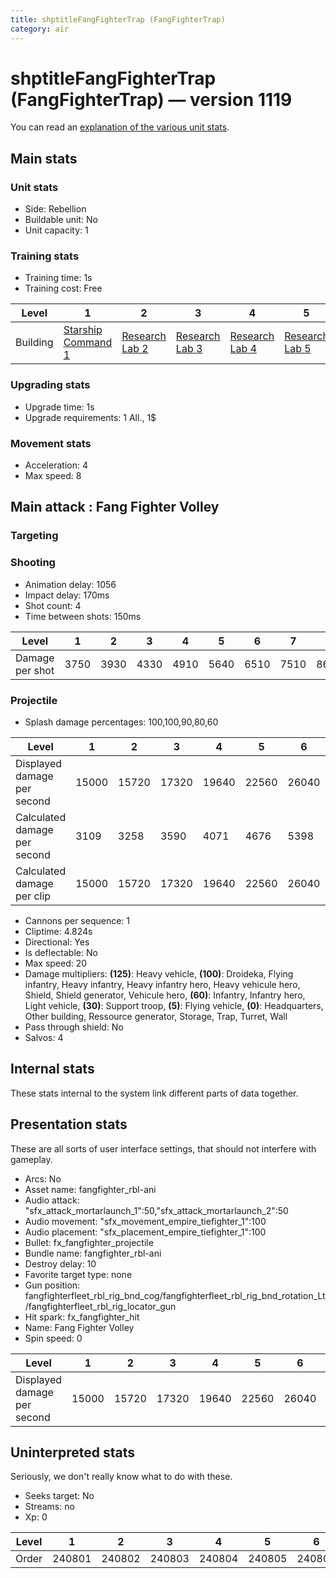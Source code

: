 ```yaml
---
title: shptitleFangFighterTrap (FangFighterTrap)
category: air
---
```


# shptitleFangFighterTrap (FangFighterTrap) — version 1119

You can read an [explanation  of the various unit stats](unitexplained.md).

## Main stats

### Unit stats

  * Side: Rebellion
  * Buildable unit: No
  * Unit capacity: 1

### Training stats

  * Training time: 1s
  * Training cost: Free

|Level   |1                                           |2                                     |3                                     |4                                     |5                                     |6                                     |7                                     |8                                     |9                                     |10                                     |
|--------|--------------------------------------------|--------------------------------------|--------------------------------------|--------------------------------------|--------------------------------------|--------------------------------------|--------------------------------------|--------------------------------------|--------------------------------------|---------------------------------------|
|Building|[Starship Command 1](rebelFleetCommand.html)|[Research Lab 2](rebelOffenseLab.html)|[Research Lab 3](rebelOffenseLab.html)|[Research Lab 4](rebelOffenseLab.html)|[Research Lab 5](rebelOffenseLab.html)|[Research Lab 6](rebelOffenseLab.html)|[Research Lab 7](rebelOffenseLab.html)|[Research Lab 8](rebelOffenseLab.html)|[Research Lab 9](rebelOffenseLab.html)|[Research Lab 10](rebelOffenseLab.html)|


### Upgrading stats

  * Upgrade time: 1s
  * Upgrade requirements: 1 All., 1$

### Movement stats

  * Acceleration: 4
  * Max speed: 8

## Main attack : Fang Fighter Volley

### Targeting


### Shooting

  * Animation delay: 1056
  * Impact delay: 170ms
  * Shot count: 4
  * Time between shots: 150ms

|Level          |1   |2   |3   |4   |5   |6   |7   |8   |9   |10   |
|---------------|----|----|----|----|----|----|----|----|----|-----|
|Damage per shot|3750|3930|4330|4910|5640|6510|7510|8640|9890|11250|


### Projectile

  * Splash damage percentages: 100,100,90,80,60

|Level                       |1    |2    |3    |4    |5    |6    |7    |8    |9    |10   |
|----------------------------|-----|-----|-----|-----|-----|-----|-----|-----|-----|-----|
|Displayed damage per second |15000|15720|17320|19640|22560|26040|30040|34560|39560|45000|
|Calculated damage per second|3109 |3258 |3590 |4071 |4676 |5398 |6227 |7164 |8200 |9328 |
|Calculated damage per clip  |15000|15720|17320|19640|22560|26040|30040|34560|39560|45000|


  * Cannons per sequence: 1
  * Cliptime: 4.824s
  * Directional: Yes
  * Is deflectable: No
  * Max speed: 20
  * Damage multipliers: **(125)**: Heavy vehicle, **(100)**: Droideka, Flying infantry, Heavy infantry, Heavy infantry hero, Heavy vehicule hero, Shield, Shield generator, Vehicule hero, **(60)**: Infantry, Infantry hero, Light vehicle, **(30)**: Support troop, **(5)**: Flying vehicle, **(0)**: Headquarters, Other building, Ressource generator, Storage, Trap, Turret, Wall
  * Pass through shield: No
  * Salvos: 4

## Internal stats

These stats internal to the system link different parts of data together.


## Presentation stats

These are all sorts of user interface settings, that should not interfere with gameplay.

  * Arcs: No
  * Asset name: fangfighter_rbl-ani
  * Audio attack: "sfx_attack_mortarlaunch_1":50,"sfx_attack_mortarlaunch_2":50
  * Audio movement: "sfx_movement_empire_tiefighter_1":100
  * Audio placement: "sfx_placement_empire_tiefighter_1":100
  * Bullet: fx_fangfighter_projectile
  * Bundle name: fangfighter_rbl-ani
  * Destroy delay: 10
  * Favorite target type: none
  * Gun position: fangfighterfleet_rbl_rig_bnd_cog/fangfighterfleet_rbl_rig_bnd_rotation_Lt/fangfighterfleet_rbl_rig_locator_gun
  * Hit spark: fx_fangfighter_hit
  * Name: Fang Fighter Volley
  * Spin speed: 0

|Level                      |1    |2    |3    |4    |5    |6    |7    |8    |9    |10   |
|---------------------------|-----|-----|-----|-----|-----|-----|-----|-----|-----|-----|
|Displayed damage per second|15000|15720|17320|19640|22560|26040|30040|34560|39560|45000|


## Uninterpreted stats

Seriously, we don't really know what to do with these.

  * Seeks target: No
  * Streams: no
  * Xp: 0

|Level|1     |2     |3     |4     |5     |6     |7     |8     |9     |10    |
|-----|------|------|------|------|------|------|------|------|------|------|
|Order|240801|240802|240803|240804|240805|240806|240807|240808|240809|240810|



